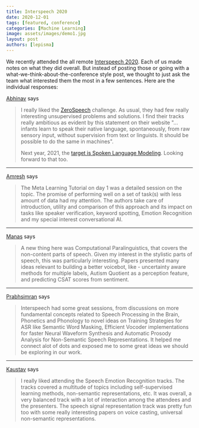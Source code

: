```yaml
---
title: Interspeech 2020
date: 2020-12-01
tags: [featured, conference]
categories: [Machine Learning]
image: assets/images/demo1.jpg
layout: post
authors: [lepisma]
---
```


We recently attended the all remote [Interspeech
2020](http://www.interspeech2020.org/). Each of us made notes on what they did
overall. But instead of posting those or going with a
what-we-think-about-the-conference style post, we thought to just ask the team
what interested them the most in a few sentences. Here are the individual
responses:

[Abhinav](https://lepisma.xyz/) says

> I really liked the [ZeroSpeech](https://zerospeech.com/) challenge. As usual,
> they had few really interesting unsupervised problems and solutions. I find
> their tracks really ambitious as evident by this statement on their website
> "... infants learn to speak their native language, spontaneously, from raw
> sensory input, without supervision from text or linguists. It should be
> possible to do the same in machines".
> 
> Next year, 2021, the [target is Spoken Language
> Modeling](https://zerospeech.com/2021/news.html). Looking forward to that too.

---

[Amresh](https://ltbringer.github.io/blog/) says

> The Meta Learning Tutorial on day 1 was a detailed session on the topic. The
> promise of performing well on a set of task(s) with less amount of data had my
> attention. The authors take care of introduction, utility and comparison of
> this approach and its impact on tasks like speaker verification, keyword
> spotting, Emotion Recognition and my special interest conversational AI.

---

[Manas](https://github.com/janaab11/) says

> A new thing here was Computational Paralinguistics, that covers the
> non-content parts of speech. Given my interest in the stylistic parts of
> speech, this was particularly interesting. Papers presented many ideas
> relevant to building a better voicebot, like - uncertainty aware methods for
> multiple labels, Autism Quotient as a perception feature, and predicting CSAT
> scores from sentiment.

---

[Prabhsimran](https://github.com/pskrunner14) says

> Interspeech had some great sessions, from discussions on more fundamental
> concepts related to Speech Processing in the Brain, Phonetics and Phonology to
> novel ideas on Training Strategies for ASR like Semantic Word Masking,
> Efficient Vocoder implementations for faster Neural Waveform Synthesis and
> Automatic Prosody Analysis for Non-Semantic Speech Representations. It helped
> me connect alot of dots and exposed me to some great ideas we should be
> exploring in our work.

---

[Kaustav](https://www.linkedin.com/in/kaustavtamuly/) says

> I really liked attending the Speech Emotion Recognition tracks. The tracks
> covered a multitude of topics including self-supervised learning methods,
> non-semantic representations, etc. It was overall, a very balanced track with
> a lot of interaction among the attendees and the presenters. The speech signal
> representation track was pretty fun too with some really interesting papers on
> voice casting, universal non-semantic representations.
